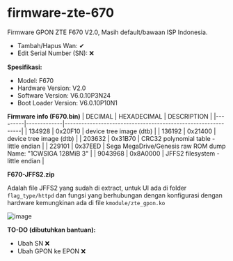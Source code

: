 
# firmware-zte-670
Firmware GPON ZTE F670 V2.0, Masih default/bawaan ISP Indonesia.
 - Tambah/Hapus Wan: ✔
 - Edit Serial Number (SN): ❌
  
 **Spesifikasi:**
 - Model:	F670
 - Hardware Version:	V2.0
 - Software Version:	V6.0.10P3N24
 - Boot Loader Version:	V6.0.10P10N1

**Firmware info (F670.bin)**
| DECIMAL | HEXADECIMAL | DESCRIPTION                                                  |
|---------|-------------|--------------------------------------------------------------|
| 134928  | 0x20F10     | device tree image (dtb)                                      |
| 136192  | 0x21400     | device tree image (dtb)                                      |
| 203632  | 0x31B70     | CRC32 polynomial table - little endian                       |
| 229101  | 0x37EED     | Sega MegaDrive/Genesis raw ROM dump Name: "1CWSIGA 128MiB 3" |
| 9043968 | 0x8A0000    | JFFS2 filesystem - little endian                             |

**F670-JFFS2.zip**

Adalah file JFFS2 yang sudah di extract, untuk UI ada di folder `flag_type/httpd` dan fungsi yang berhubungan dengan konfigurasi dengan hardware kemungkinan ada di file `kmodule/zte_gpon.ko`

![image](https://github.com/user-attachments/assets/1990522f-6ccf-4cac-b421-cbbe829eb699)

**TO-DO (dibutuhkan bantuan):**
- Ubah SN ❌
- Ubah GPON ke EPON ❌
